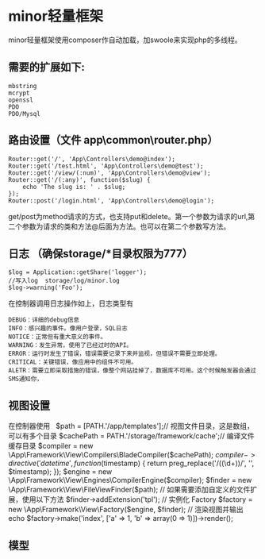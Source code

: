 # minor轻量框架

minor轻量框架使用composer作自动加载，加swoole来实现php的多线程。
   
## 需要的扩展如下:
   
    mbstring
    mcrypt
    openssl
    PDO
    PDO/Mysql
    
## 路由设置（文件 app\common\router.php）

    Router::get('/', 'App\Controllers\demo@index');
    Router::get('/test.html', 'App\Controllers\demo@test');
    Router::get('/view/(:num)', 'App\Controllers\demo@view');
    Router::get('/(:any)', function($slug) {
    	echo 'The slug is: ' . $slug;
    });
    Router::post('/login.html', 'App\Controllers\demo@login');
    
get/post为method请求的方式，也支持put和delete。第一个参数为请求的url,第二个参数为请求的类和方法@后面为方法。也可以在第二个参数写方法。

## 日志 （确保storage/*目录权限为777）

    $log = Application::getShare('logger');
    //写入log  storage/log/minor.log
    $log->warning('Foo');

在控制器调用日志操作如上，日志类型有    
    
    DEBUG：详细的debug信息
    INFO：感兴趣的事件。像用户登录，SQL日志
    NOTICE：正常但有重大意义的事件。
    WARNING：发生异常，使用了已经过时的API。
    ERROR：运行时发生了错误，错误需要记录下来并监视，但错误不需要立即处理。
    CRITICAL：关键错误，像应用中的组件不可用。
    ALETR：需要立即采取措施的错误，像整个网站挂掉了，数据库不可用。这个时候触发器会通过SMS通知你，

   
## 视图设置

在控制器使用
   
     $path = [PATH.'/app/templates'];// 视图文件目录，这是数组，可以有多个目录
     $cachePath = PATH.'/storage/framework/cache';// 编译文件缓存目录
     $compiler = new \App\Framework\View\Compilers\BladeCompiler($cachePath);
      $compiler->directive('datetime', function($timestamp) {
         return preg_replace('/(\(\d+\))/', '<?php echo date("Y-m-d H:i:s", $1); ?>', $timestamp);
      });
     $engine = new \App\Framework\View\Engines\CompilerEngine($compiler);
     $finder = new \App\Framework\View\FileViewFinder($path);
     // 如果需要添加自定义的文件扩展，使用以下方法
     $finder->addExtension('tpl');
     // 实例化 Factory
     $factory = new \App\Framework\View\Factory($engine, $finder);
     // 渲染视图并输出
     echo $factory->make('index', ['a' => 1, 'b' => array(0 => 1)])->render();

## 模型
    
